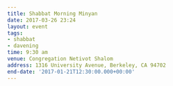 ```yaml
---
title: Shabbat Morning Minyan
date: 2017-03-26 23:24
layout: event
tags:
- shabbat
- davening
time: 9:30 am
venue: Congregation Netivot Shalom
address: 1316 University Avenue, Berkeley, CA 94702
end-date: '2017-01-21T12:30:00.000+00:00'
---
```

